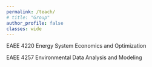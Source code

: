 ```yaml
---
permalink: /teach/
# title: "Group"
author_profile: false
classes: wide
---
```


EAEE 4220 Energy System Economics and Optimization

EAEE 4257 Environmental Data Analysis and Modeling
